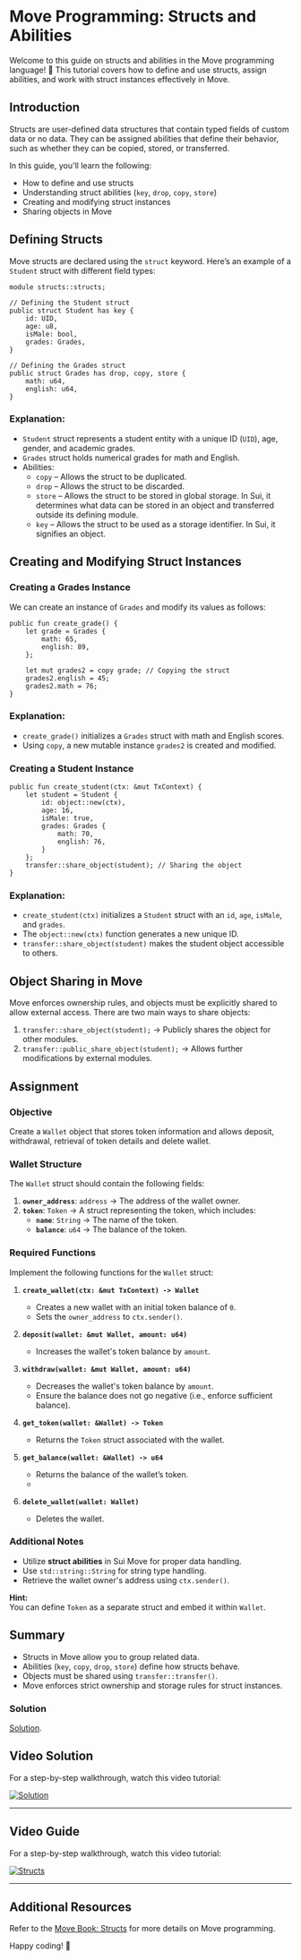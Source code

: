 # Move Programming: Structs and Abilities

Welcome to this guide on structs and abilities in the Move programming language! 🚀 This tutorial covers how to define and use structs, assign abilities, and work with struct instances effectively in Move.

## Introduction
Structs are user-defined data structures that contain typed fields of custom data or no data. They can be assigned abilities that define their behavior, such as whether they can be copied, stored, or transferred.

In this guide, you'll learn the following:
- How to define and use structs
- Understanding struct abilities (`key`, `drop`, `copy`, `store`)
- Creating and modifying struct instances
- Sharing objects in Move

## Defining Structs
Move structs are declared using the `struct` keyword. Here’s an example of a `Student` struct with different field types:

```move
module structs::structs;

// Defining the Student struct
public struct Student has key {
    id: UID,
    age: u8,
    isMale: bool,
    grades: Grades,
}

// Defining the Grades struct
public struct Grades has drop, copy, store {
    math: u64,
    english: u64,
}
```
### Explanation:
- `Student` struct represents a student entity with a unique ID (`UID`), age, gender, and academic grades.
- `Grades` struct holds numerical grades for math and English.
- Abilities:
  - `copy` – Allows the struct to be duplicated.
  - `drop` – Allows the struct to be discarded.
  - `store` – Allows the struct to be stored in global storage. In Sui, it determines what data can be stored in an object and transferred outside its defining module.
  - `key` – Allows the struct to be used as a storage identifier. In Sui, it signifies an object.

## Creating and Modifying Struct Instances

### Creating a Grades Instance
We can create an instance of `Grades` and modify its values as follows:

```move
public fun create_grade() {
    let grade = Grades {
        math: 65,
        english: 89,
    };
    
    let mut grades2 = copy grade; // Copying the struct
    grades2.english = 45;
    grades2.math = 76;
}
```
### Explanation:
- `create_grade()` initializes a `Grades` struct with math and English scores.
- Using `copy`, a new mutable instance `grades2` is created and modified.

### Creating a Student Instance

```move
public fun create_student(ctx: &mut TxContext) {
    let student = Student {
        id: object::new(ctx),
        age: 16,
        isMale: true,
        grades: Grades {
            math: 70,
            english: 76,
        }
    };
    transfer::share_object(student); // Sharing the object
}
```
### Explanation:
- `create_student(ctx)` initializes a `Student` struct with an `id`, `age`, `isMale`, and `grades`.
- The `object::new(ctx)` function generates a new unique ID.
- `transfer::share_object(student)` makes the student object accessible to others.

## Object Sharing in Move
Move enforces ownership rules, and objects must be explicitly shared to allow external access. There are two main ways to share objects:

1. `transfer::share_object(student);` → Publicly shares the object for other modules.
2. `transfer::public_share_object(student);` → Allows further modifications by external modules.

## **Assignment**  

### **Objective**  
Create a `Wallet` object that stores token information and allows deposit, withdrawal, retrieval of token details and delete wallet.  

### **Wallet Structure**  
The `Wallet` struct should contain the following fields:  
1. **`owner_address`**: `address` → The address of the wallet owner.  
2. **`token`**: `Token` → A struct representing the token, which includes:  
   - **`name`**: `String` → The name of the token.  
   - **`balance`**: `u64` → The balance of the token.  

### **Required Functions**  
Implement the following functions for the `Wallet` struct:  

1. **`create_wallet(ctx: &mut TxContext) -> Wallet`**  
   - Creates a new wallet with an initial token balance of `0`.  
   - Sets the `owner_address` to `ctx.sender()`.  

2. **`deposit(wallet: &mut Wallet, amount: u64)`**  
   - Increases the wallet's token balance by `amount`.  

3. **`withdraw(wallet: &mut Wallet, amount: u64)`**  
   - Decreases the wallet's token balance by `amount`.  
   - Ensure the balance does not go negative (i.e., enforce sufficient balance).  

4. **`get_token(wallet: &Wallet) -> Token`**  
   - Returns the `Token` struct associated with the wallet.  

5. **`get_balance(wallet: &Wallet) -> u64`**  
   - Returns the balance of the wallet’s token.
   - 
6. **`delete_wallet(wallet: Wallet)`**  
   - Deletes the wallet.  


### **Additional Notes**  
- Utilize **struct abilities** in Sui Move for proper data handling.  
- Use `std::string::String` for string type handling.  
- Retrieve the wallet owner's address using `ctx.sender()`.  

**Hint:**  
You can define `Token` as a separate struct and embed it within `Wallet`.  

## Summary
- Structs in Move allow you to group related data.
- Abilities (`key`, `copy`, `drop`, `store`) define how structs behave.
- Objects must be shared using `transfer::transfer()`.
- Move enforces strict ownership and storage rules for struct instances.

### Solution
[Solution](https://github.com/blockchainBard101/sui-move-tutorial/blob/main/5-basic-functions/calculator/sources/calculator.move).

## Video Solution
For a step-by-step walkthrough, watch this video tutorial:

[![Solution](https://img.youtube.com/vi/HIWlAThYBzs/0.jpg)](https://youtu.be/HIWlAThYBzs)

---
## Video Guide

For a step-by-step walkthrough, watch this video tutorial:

[![Structs](https://img.youtube.com/vi/eEy4uudac7Q/0.jpg)](https://youtu.be/eEy4uudac7Q)

---

## Additional Resources
Refer to the [Move Book: Structs](https://move-book.com/reference/abilities.html) for more details on Move programming.

Happy coding! 🎯

